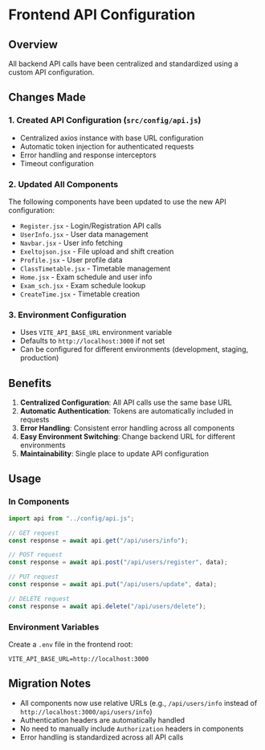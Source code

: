 # Frontend API Configuration

## Overview
All backend API calls have been centralized and standardized using a custom API configuration.

## Changes Made

### 1. Created API Configuration (`src/config/api.js`)
- Centralized axios instance with base URL configuration
- Automatic token injection for authenticated requests
- Error handling and response interceptors
- Timeout configuration

### 2. Updated All Components
The following components have been updated to use the new API configuration:

- `Register.jsx` - Login/Registration API calls
- `UserInfo.jsx` - User data management
- `Navbar.jsx` - User info fetching
- `Exeltojson.jsx` - File upload and shift creation
- `Profile.jsx` - User profile data
- `ClassTimetable.jsx` - Timetable management
- `Home.jsx` - Exam schedule and user info
- `Exam_sch.jsx` - Exam schedule lookup
- `CreateTime.jsx` - Timetable creation

### 3. Environment Configuration
- Uses `VITE_API_BASE_URL` environment variable
- Defaults to `http://localhost:3000` if not set
- Can be configured for different environments (development, staging, production)

## Benefits

1. **Centralized Configuration**: All API calls use the same base URL
2. **Automatic Authentication**: Tokens are automatically included in requests
3. **Error Handling**: Consistent error handling across all components
4. **Easy Environment Switching**: Change backend URL for different environments
5. **Maintainability**: Single place to update API configuration

## Usage

### In Components
```javascript
import api from "../config/api.js";

// GET request
const response = await api.get("/api/users/info");

// POST request
const response = await api.post("/api/users/register", data);

// PUT request
const response = await api.put("/api/users/update", data);

// DELETE request
const response = await api.delete("/api/users/delete");
```

### Environment Variables
Create a `.env` file in the frontend root:
```env
VITE_API_BASE_URL=http://localhost:3000
```

## Migration Notes

- All components now use relative URLs (e.g., `/api/users/info` instead of `http://localhost:3000/api/users/info`)
- Authentication headers are automatically handled
- No need to manually include `Authorization` headers in components
- Error handling is standardized across all API calls

